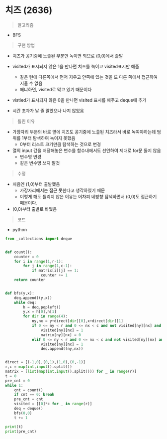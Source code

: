 # 치즈 (2636)

> 알고리즘

- BFS



> 구현 방법

- 치즈가 공기중에 노출된 부분만 녹이면 되므로 (0,0)에서 출발
- visited가 표시되지 않은 1을 만나면 치즈를 녹이고 visited표시만 해줌
  - 같은 턴에 다른쪽에서 먼저 지우고 안쪽에 있는 것을 또 다른 쪽에서 접근하여 지울 수 없음
  - 왜냐하면, visited로 막고 있기 때문이다
- vistied가 표시되지 않은 0을 만나면 visited 표시를 해주고 deque에 추가

- 시간 초과가 날 줄 알았으나 나지 않았음

> 틀린 이유

- 가장자리 부분의 바로 옆에 치즈도 공기중에 노출된 치즈라서 바로 녹여야하는데 범위를 1부터 탐색하여 녹이지 못했음
  - 0부터 리스트 크기만큼 탐색하는 것으로 변경
- 열의 input 값을 저장해놓은 변수를 함수내에서도 선언하여 제대로 for문 돌지 않음
  - 변수명 변경
  - 같은 변수명 쓰지 말것



> 수정

- 처음엔 (1,0)부터 출발했음
  - 가장자리에서는 접근 못한다고 생각하였기 때문
  - 이렇게 해도 틀리지 않은 이유는 어차피 네방향 탐색하면서 (0,0)도 접근하기 때문이다.
- (0,0)부터 출발로 바꿨음



> 코드

- python

```python
from _collections import deque


def count():
    counter = 0
    for i in range(1,r-1):
        for j in range(1,c-1):
            if matrix[i][j] == 1:
                counter += 1
    return counter


def bfs(y,x):
    deq.append((y,x))
    while deq:
        h = deq.popleft()
        y,x = h[0],h[1]
        for dir in range(4):
            ny,nx = y+direct[dir][0],x+direct[dir][1]
            if 0 <= ny < r and 0 <= nx < c and not visited[ny][nx] and matrix[ny][nx] == 1:
                visited[ny][nx] = 1
                matrix[ny][nx] = 0
            elif 0 <= ny < r and 0 <= nx < c and not visited[ny][nx] and matrix[ny][nx] == 0:
                visited[ny][nx] = 1
                deq.append((ny,nx))


direct = [(-1,0),(0,1),(1,0),(0,-1)]
r,c = map(int,input().split())
matrix = [list(map(int,input().split())) for _ in range(r)]
t = 0
pre_cnt = 0
while 1:
    cnt = count()
    if cnt == 0: break
    pre_cnt = cnt
    visited = [[0]*c for _ in range(r)]
    deq = deque()
    bfs(0,0)
    t += 1

print(t)
print(pre_cnt)
```

